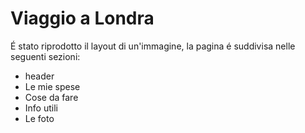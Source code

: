 # Viaggio a Londra

É stato riprodotto il layout di un'immagine, la pagina é suddivisa nelle seguenti sezioni:

- header
- Le mie spese
- Cose da fare
- Info utili
- Le foto